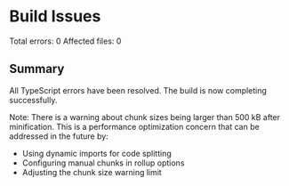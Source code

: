 # Build Issues

Total errors: 0
Affected files: 0

## Summary
All TypeScript errors have been resolved. The build is now completing successfully.

Note: There is a warning about chunk sizes being larger than 500 kB after minification. This is a performance optimization concern that can be addressed in the future by:
- Using dynamic imports for code splitting
- Configuring manual chunks in rollup options
- Adjusting the chunk size warning limit 